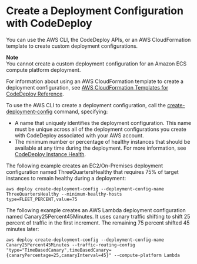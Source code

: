 # Create a Deployment Configuration with CodeDeploy<a name="deployment-configurations-create"></a>

You can use the AWS CLI, the CodeDeploy APIs, or an AWS CloudFormation template to create custom deployment configurations\. 

**Note**  
You cannot create a custom deployment configuration for an Amazon ECS compute platform deployment\. 

For information about using an AWS CloudFormation template to create a deployment configuration, see [AWS CloudFormation Templates for CodeDeploy Reference](reference-cloudformation-templates.md)\.

To use the AWS CLI to create a deployment configuration, call the [create\-deployment\-config](https://docs.aws.amazon.com/cli/latest/reference/deploy/create-deployment-config.html) command, specifying:
+ A name that uniquely identifies the deployment configuration\. This name must be unique across all of the deployment configurations you create with CodeDeploy associated with your AWS account\.
+ The minimum number or percentage of healthy instances that should be available at any time during the deployment\. For more information, see [CodeDeploy Instance Health](instances-health.md)\.

The following example creates an EC2/On\-Premises deployment configuration named ThreeQuartersHealthy that requires 75% of target instances to remain healthy during a deployment:

```
aws deploy create-deployment-config --deployment-config-name ThreeQuartersHealthy --minimum-healthy-hosts type=FLEET_PERCENT,value=75
```

The following example creates an AWS Lambda deployment configuration named Canary25Percent45Minutes\. It uses canary traffic shifting to shift 25 percent of traffic in the first increment\. The remaining 75 percent shifted 45 minutes later:

```
aws deploy create-deployment-config --deployment-config-name Canary25Percent45Minutes --traffic-routing-config "type="TimeBasedCanary",timeBasedCanary={canaryPercentage=25,canaryInterval=45}" --compute-platform Lambda
```